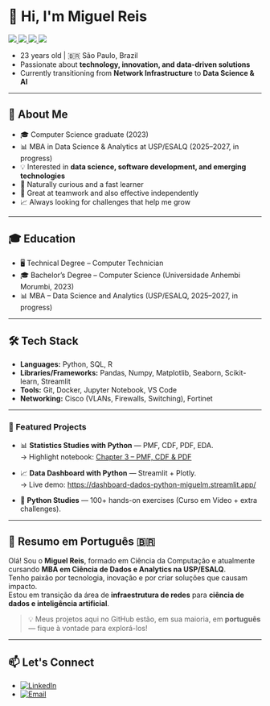 # 👋 Hi, I'm Miguel Reis  
<p>
  <a href="https://www.python.org/">
    <img src="https://img.shields.io/badge/Python-3.10%2B-3776AB?logo=python&logoColor=white"/>
  </a>
  <a href="https://pandas.pydata.org/">
    <img src="https://img.shields.io/badge/Pandas-Data%20Analysis-150458?logo=pandas&logoColor=white"/>
  </a>
  <a href="https://jupyter.org/">
    <img src="https://img.shields.io/badge/Jupyter-Notebook-F37626?logo=jupyter&logoColor=white"/>
  </a>
  <a href="https://streamlit.io/">
    <img src="https://img.shields.io/badge/Streamlit-Dashboard-FF4B4B?logo=streamlit&logoColor=white"/>
  </a>
</p>

- 23 years old | 🇧🇷 São Paulo, Brazil  
- Passionate about **technology, innovation, and data-driven solutions**  
- Currently transitioning from **Network Infrastructure** to **Data Science & AI**  

---

## 🚀 About Me
- 🎓 Computer Science graduate (2023)  
- 📊 MBA in Data Science & Analytics at USP/ESALQ (2025–2027, in progress)  
- 💡 Interested in **data science, software development, and emerging technologies**  
- 🔎 Naturally curious and a fast learner  
- 🤝 Great at teamwork and also effective independently
- 📈 Always looking for challenges that help me grow  

---

## 🎓 Education
- 🖥️ Technical Degree – Computer Technician  
- 🎓 Bachelor’s Degree – Computer Science (Universidade Anhembi Morumbi, 2023)  
- 📊 MBA – Data Science and Analytics (USP/ESALQ, 2025–2027, in progress)  

---

## 🛠 Tech Stack
- **Languages:** Python, SQL, R
- **Libraries/Frameworks:** Pandas, Numpy, Matplotlib, Seaborn, Scikit-learn, Streamlit  
- **Tools:** Git, Docker, Jupyter Notebook, VS Code  
- **Networking:** Cisco (VLANs, Firewalls, Switching), Fortinet  

---

### 📂 Featured Projects
- 📊 **Statistics Studies with Python** — PMF, CDF, PDF, EDA.  
  → Highlight notebook: [Chapter 3 – PMF, CDF & PDF](https://github.com/MiguelReisM/estatistica_estudos/blob/main/notebooks/03_pmf_cdf_pdf.ipynb)

- 📈 **Data Dashboard with Python** — Streamlit + Plotly.  
  → Live demo: https://dashboard-dados-python-miguelm.streamlit.app/

- 🐍 **Python Studies** — 100+ hands-on exercises (Curso em Vídeo + extra challenges).

---

## 📝 Resumo em Português 🇧🇷
Olá! Sou o **Miguel Reis**, formado em Ciência da Computação e atualmente cursando **MBA em Ciência de Dados e Analytics na USP/ESALQ**.  
Tenho paixão por tecnologia, inovação e por criar soluções que causam impacto.  
Estou em transição da área de **infraestrutura de redes** para **ciência de dados e inteligência artificial**.  

> 💡 Meus projetos aqui no GitHub estão, em sua maioria, em **português** — fique à vontade para explorá-los!

---

## 📫 Let's Connect
- [![LinkedIn](https://img.shields.io/badge/LinkedIn-MiguelReisM-0A66C2?logo=linkedin&logoColor=white)](https://www.linkedin.com/in/miguel-reis-10110b199/)
- [![Email](https://img.shields.io/badge/Email-miguelreism@hotmail.com-333?logo=gmail&logoColor=white)](mailto:miguelreism@hotmail.com)

